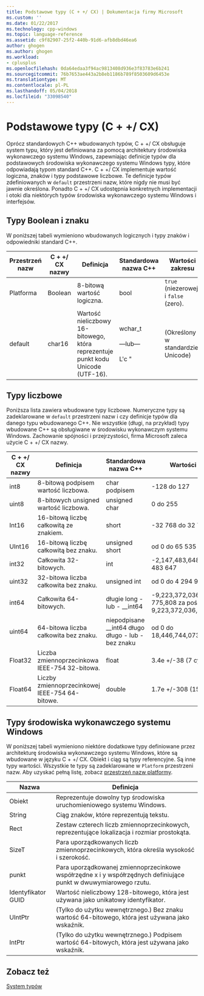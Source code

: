 ```yaml
---
title: Podstawowe typy (C + +/ CX) | Dokumentacja firmy Microsoft
ms.custom: ''
ms.date: 01/22/2017
ms.technology: cpp-windows
ms.topic: language-reference
ms.assetid: c9f82907-25f2-440b-91d6-afb8dbd46ea6
author: ghogen
ms.author: ghogen
ms.workload:
- cplusplus
ms.openlocfilehash: 0da64edaa3f94ac9813408d936e3f83783e6b241
ms.sourcegitcommit: 76b7653ae443a2b8eb1186b789f8503609d6453e
ms.translationtype: MT
ms.contentlocale: pl-PL
ms.lasthandoff: 05/04/2018
ms.locfileid: "33098540"
---
```

# <a name="fundamental-types-ccx"></a>Podstawowe typy (C + +/ CX)
Oprócz standardowych C++ wbudowanych typów, C + +/ CX obsługuje system typu, który jest definiowana za pomocą architektury środowiska wykonawczego systemu Windows, zapewniając definicje typów dla podstawowych środowiska wykonawczego systemu Windows typy, które odpowiadają typom standard C++. C + +/ CX implementuje wartość logiczna, znaków i typy podstawowe liczbowe. Te definicje typów zdefiniowanych w `default` przestrzeni nazw, które nigdy nie musi być jawnie określona. Ponadto C + +/ CX udostępnia konkretnych implementacji i otoki dla niektórych typów środowiska wykonawczego systemu Windows i interfejsów.  
  
## <a name="boolean-and-character-types"></a>Typy Boolean i znaku  
 W poniższej tabeli wymieniono wbudowanych logicznych i typy znaków i odpowiedniki standard C++.  
  
|Przestrzeń nazw|C + +/ CX nazwy|Definicja|Standardowa nazwa C++|Wartości zakresu|  
|---------------|-----------------------------------------------------------------------|----------------|-------------------------|---------------------|  
|Platforma|Boolean|8-bitową wartość logiczna.|bool|`true` (niezerowej) i `false` (zero).|  
|default|char16|Wartość nieliczbowy 16-bitowego, która reprezentuje punkt kodu Unicode (UTF-16).|wchar_t<br /><br /> —lub—<br /><br /> L'c "|(Określony w standardzie Unicode)|  
  
## <a name="numeric-types"></a>Typy liczbowe  
 Poniższa lista zawiera wbudowane typy liczbowe. Numeryczne typy są zadeklarowane w `default` przestrzeni nazw i czy definicje typów dla danego typu wbudowanego C++. Nie wszystkie (długi, na przykład) typy wbudowane C++ są obsługiwane w środowisku wykonawczym systemu Windows. Zachowanie spójności i przejrzystości, firma Microsoft zaleca użycie C + +/ CX nazwy.  
  
|C + +/ CX nazwy|Definicja|Standardowa nazwa C++|Wartości zakresu|  
|-----------------------------------------------------------------------|----------------|-------------------------|---------------------|  
|int8|8-bitową podpisem wartość liczbowa.|char podpisem|-128 do 127|  
|uint8|8-bitowych unsigned wartość liczbowa.|unsigned char|0 do 255|  
|Int16|16-bitową liczbę całkowitą ze znakiem.|short|-32 768 do 32 767|  
|UInt16|16-bitową liczbę całkowitą bez znaku.|unsigned short|od 0 do 65 535|  
|int32|Całkowita 32-bitowych.|int|-2,147,483,648 do 2 147 483 647|  
|uint32|32-bitowa liczba całkowita bez znaku.|unsigned int|od 0 do 4 294 967 295|  
|int64|Całkowita 64-bitowych.|długie long - lub - __int64|-9,223,372,036,854, 775,808 za pośrednictwem 9,223,372,036,854,775,807|  
|uint64|64-bitowa liczba całkowita bez znaku.|niepodpisane __int64 długo długo - lub - bez znaku|od 0 do 18,446,744,073,709,551,615|  
|Float32|Liczba zmiennoprzecinkowa IEEE-754 32-bitowa.|float|3.4e +/-38 (7 cyfr)|  
|Float64|Liczby zmiennoprzecinkowej IEEE-754 64-bitowe.|double|1.7e +/-308 (15 cyfr)|  
  
## <a name="windows-runtime-types"></a>Typy środowiska wykonawczego systemu Windows  
 W poniższej tabeli wymieniono niektóre dodatkowe typy definiowane przez architekturę środowiska wykonawczego systemu Windows, które są wbudowane w języku C + +/ CX. Obiekt i ciąg są typy referencyjne. Są inne typy wartości. Wszystkie te typy są zadeklarowane w `Platform` przestrzeni nazw. Aby uzyskać pełną listę, zobacz [przestrzeń nazw platformy](../cppcx/platform-namespace-c-cx.md).  
  
|Nazwa|Definicja|  
|----------|----------------|  
|Obiekt|Reprezentuje dowolny typ środowiska uruchomieniowego systemu Windows.|  
|String|Ciąg znaków, które reprezentują tekstu.|  
|Rect|Zestaw czterech liczb zmiennoprzecinkowych, reprezentujące lokalizacja i rozmiar prostokąta.|  
|SizeT|Para uporządkowanych liczb zmiennoprzecinkowych, która określa wysokość i szerokość.|  
|punkt|Para uporządkowanej zmiennoprzecinkowe współrzędne x i y współrzędnych definiujące punkt w dwuwymiarowego rzutu.|  
|Identyfikator GUID|Wartość nieliczbowy 128-bitowego, która jest używana jako unikatowy identyfikator.|  
|UIntPtr|(Tylko do użytku wewnętrznego.) Bez znaku wartość 64-bitowego, która jest używana jako wskaźnik.|  
|IntPtr|(Tylko do użytku wewnętrznego.)  Podpisem wartość 64-bitowych, która jest używana jako wskaźnik.|  
  
## <a name="see-also"></a>Zobacz też  
 [System typów](../cppcx/type-system-c-cx.md)